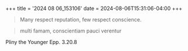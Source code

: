 +++
title = '2024 08 06_153106'
date = 2024-08-06T15:31:06-04:00
+++

> Many respect reputation, few respect conscience.

> multi famam, conscientiam pauci verentur 

Pliny the Younger Epp. 3.20.8